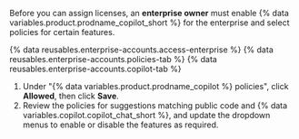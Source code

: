 Before you can assign licenses, an **enterprise owner** must enable {% data variables.product.prodname_copilot_short %} for the enterprise and select policies for certain features.

{% data reusables.enterprise-accounts.access-enterprise %}
{% data reusables.enterprise-accounts.policies-tab %}
{% data reusables.enterprise-accounts.copilot-tab %}
1. Under "{% data variables.product.prodname_copilot %} policies", click **Allowed**, then click **Save**.
1. Review the policies for suggestions matching public code and {% data variables.copilot.copilot_chat_short %}, and update the dropdown menus to enable or disable the features as required.
